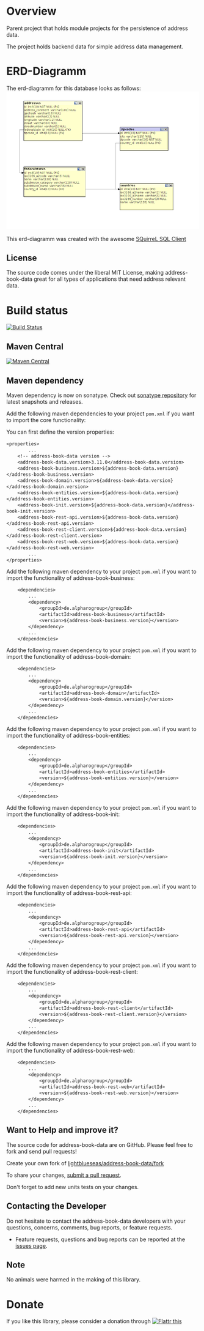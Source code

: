 # Overview


Parent project that holds module projects for the persistence of address data.

The project holds backend data for simple address data management.

# ERD-Diagramm

The erd-diagramm for this database looks as follows: ![erd-diagramm](https://github.com/lightblueseas/address-book-data/blob/develop/address-book-init/src/main/resources/erd/erd-diagramm-addressbook.png)

This erd-diagramm was created with the awesome [SQuirreL SQL Client](http://squirrel-sql.sourceforge.net/)

## License

The source code comes under the liberal MIT License, making address-book-data great for all types of applications that need address relevant data.

# Build status
[![Build Status](https://travis-ci.org/lightblueseas/address-book-data.svg?branch=master)](https://travis-ci.org/lightblueseas/address-book-data)

## Maven Central

[![Maven Central](https://maven-badges.herokuapp.com/maven-central/de.alpharogroup/address-book-data/badge.svg)](https://maven-badges.herokuapp.com/maven-central/de.alpharogroup/address-book-data)

## Maven dependency

Maven dependency is now on sonatype.
Check out [sonatype repository](https://oss.sonatype.org/index.html#nexus-search;gav~de.alpharogroup~address-book-data~~~) for latest snapshots and releases.

Add the following maven dependencies to your project `pom.xml` if you want to import the core functionality:

You can first define the version properties:

	<properties>
			...
		<!-- address-book-data version -->
		<address-book-data.version>3.11.0</address-book-data.version>
		<address-book-business.version>${address-book-data.version}</address-book-business.version>
		<address-book-domain.version>${address-book-data.version}</address-book-domain.version>
		<address-book-entities.version>${address-book-data.version}</address-book-entities.version>
		<address-book-init.version>${address-book-data.version}</address-book-init.version>
		<address-book-rest-api.version>${address-book-data.version}</address-book-rest-api.version>
		<address-book-rest-client.version>${address-book-data.version}</address-book-rest-client.version>
		<address-book-rest-web.version>${address-book-data.version}</address-book-rest-web.version>
			...
	</properties>

Add the following maven dependency to your project `pom.xml` if you want to import the functionality of address-book-business:

		<dependencies>
			...
			<dependency>
				<groupId>de.alpharogroup</groupId>
				<artifactId>address-book-business</artifactId>
				<version>${address-book-business.version}</version>
			</dependency>
			...
		</dependencies>

Add the following maven dependency to your project `pom.xml` if you want to import the functionality of address-book-domain:

		<dependencies>
			...
			<dependency>
				<groupId>de.alpharogroup</groupId>
				<artifactId>address-book-domain</artifactId>
				<version>${address-book-domain.version}</version>
			</dependency>
			...
		</dependencies>

Add the following maven dependency to your project `pom.xml` if you want to import the functionality of address-book-entities:

		<dependencies>
			...
			<dependency>
				<groupId>de.alpharogroup</groupId>
				<artifactId>address-book-entities</artifactId>
				<version>${address-book-entities.version}</version>
			</dependency>
			...
		</dependencies>

Add the following maven dependency to your project `pom.xml` if you want to import the functionality of address-book-init:

		<dependencies>
			...
			<dependency>
				<groupId>de.alpharogroup</groupId>
				<artifactId>address-book-init</artifactId>
				<version>${address-book-init.version}</version>
			</dependency>
			...
		</dependencies>

Add the following maven dependency to your project `pom.xml` if you want to import the functionality of address-book-rest-api:

		<dependencies>
			...
			<dependency>
				<groupId>de.alpharogroup</groupId>
				<artifactId>address-book-rest-api</artifactId>
				<version>${address-book-rest-api.version}</version>
			</dependency>
			...
		</dependencies>

Add the following maven dependency to your project `pom.xml` if you want to import the functionality of address-book-rest-client:

		<dependencies>
			...
			<dependency>
				<groupId>de.alpharogroup</groupId>
				<artifactId>address-book-rest-client</artifactId>
				<version>${address-book-rest-client.version}</version>
			</dependency>
			...
		</dependencies>

Add the following maven dependency to your project `pom.xml` if you want to import the functionality of address-book-rest-web:

		<dependencies>
			...
			<dependency>
				<groupId>de.alpharogroup</groupId>
				<artifactId>address-book-rest-web</artifactId>
				<version>${address-book-rest-web.version}</version>
			</dependency>
			...
		</dependencies>

## Want to Help and improve it? ###

The source code for address-book-data are on GitHub. Please feel free to fork and send pull requests!

Create your own fork of [lightblueseas/address-book-data/fork](https://github.com/lightblueseas/address-book-data/fork)

To share your changes, [submit a pull request](https://github.com/lightblueseas/address-book-data/pull/new/master).

Don't forget to add new units tests on your changes.

## Contacting the Developer

Do not hesitate to contact the address-book-data developers with your questions, concerns, comments, bug reports, or feature requests.
- Feature requests, questions and bug reports can be reported at the [issues page](https://github.com/lightblueseas/address-book-data/issues).

## Note

No animals were harmed in the making of this library.

# Donate

If you like this library, please consider a donation through 
<a href="https://flattr.com/submit/auto?fid=r7vp62&url=https%3A%2F%2Fgithub.com%2Flightblueseas%2Faddress-book-data" target="_blank">
<img src="http://button.flattr.com/flattr-badge-large.png" alt="Flattr this" title="Flattr this" border="0">
</a>
